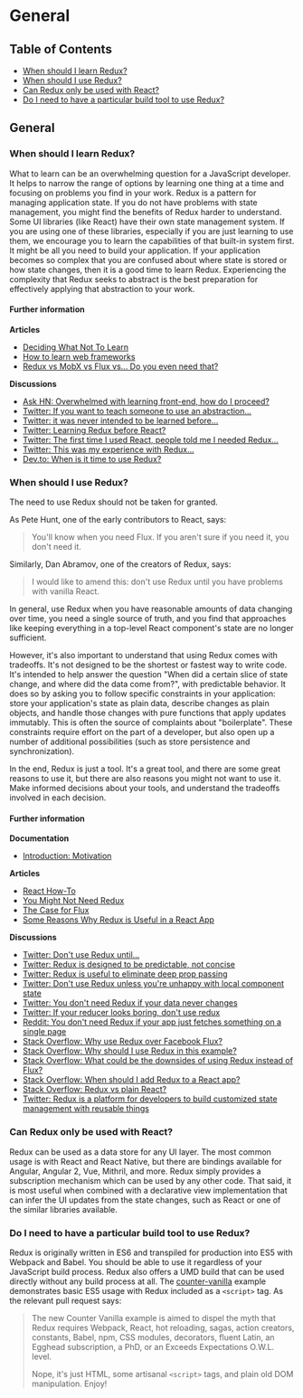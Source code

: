 # General

## Table of Contents

* [When should I learn Redux?](general.md#general-when-to-learn)
* [When should I use Redux?](general.md#general-when-to-use)
* [Can Redux only be used with React?](general.md#general-only-react)
* [Do I need to have a particular build tool to use Redux?](general.md#general-build-tools)

## General

### When should I learn Redux?

What to learn can be an overwhelming question for a JavaScript developer. It helps to narrow the range of options by learning one thing at a time and focusing on problems you find in your work. Redux is a pattern for managing application state. If you do not have problems with state management, you might find the benefits of Redux harder to understand. Some UI libraries \(like React\) have their own state management system. If you are using one of these libraries, especially if you are just learning to use them, we encourage you to learn the capabilities of that built-in system first. It might be all you need to build your application. If your application becomes so complex that you are confused about where state is stored or how state changes, then it is a good time to learn Redux. Experiencing the complexity that Redux seeks to abstract is the best preparation for effectively applying that abstraction to your work.

#### Further information

**Articles**

* [Deciding What Not To Learn](http://gedd.ski/post/what-not-to-learn/)
* [How to learn web frameworks](https://ux.shopify.com/how-to-learn-web-frameworks-9d447cb71e68)
* [Redux vs MobX vs Flux vs... Do you even need that?](https://goshakkk.name/redux-vs-mobx-vs-flux-etoomanychoices/)

**Discussions**

* [Ask HN: Overwhelmed with learning front-end, how do I proceed?](https://news.ycombinator.com/item?id=12882816)
* [Twitter: If you want to teach someone to use an abstraction...](https://twitter.com/acemarke/status/901329101088215044)
* [Twitter: it was never intended to be learned before...](https://twitter.com/dan_abramov/status/739961787295117312)
* [Twitter: Learning Redux before React?](https://twitter.com/dan_abramov/status/739962098030137344)
* [Twitter: The first time I used React, people told me I needed Redux...](https://twitter.com/raquelxmoss/status/901576285020856320)
* [Twitter: This was my experience with Redux...](https://twitter.com/garetmckinley/status/901500556568645634)
* [Dev.to: When is it time to use Redux?](https://dev.to/dan_abramov/comment/1n2k)

### When should I use Redux?

The need to use Redux should not be taken for granted.

As Pete Hunt, one of the early contributors to React, says:

> You'll know when you need Flux. If you aren't sure if you need it, you don't need it.

Similarly, Dan Abramov, one of the creators of Redux, says:

> I would like to amend this: don't use Redux until you have problems with vanilla React.

In general, use Redux when you have reasonable amounts of data changing over time, you need a single source of truth, and you find that approaches like keeping everything in a top-level React component's state are no longer sufficient.

However, it's also important to understand that using Redux comes with tradeoffs. It's not designed to be the shortest or fastest way to write code. It's intended to help answer the question "When did a certain slice of state change, and where did the data come from?", with predictable behavior. It does so by asking you to follow specific constraints in your application: store your application's state as plain data, describe changes as plain objects, and handle those changes with pure functions that apply updates immutably. This is often the source of complaints about "boilerplate". These constraints require effort on the part of a developer, but also open up a number of additional possibilities \(such as store persistence and synchronization\).

In the end, Redux is just a tool. It's a great tool, and there are some great reasons to use it, but there are also reasons you might not want to use it. Make informed decisions about your tools, and understand the tradeoffs involved in each decision.

#### Further information

**Documentation**

* [Introduction: Motivation](../gioi-thieu-ve-shippo/motivation.md)

**Articles**

* [React How-To](https://github.com/petehunt/react-howto)
* [You Might Not Need Redux](https://medium.com/@dan_abramov/you-might-not-need-redux-be46360cf367)
* [The Case for Flux](https://medium.com/swlh/the-case-for-flux-379b7d1982c6)
* [Some Reasons Why Redux is Useful in a React App](https://www.fullstackreact.com/articles/redux-with-mark-erikson/)

**Discussions**

* [Twitter: Don't use Redux until...](https://twitter.com/dan_abramov/status/699241546248536064)
* [Twitter: Redux is designed to be predictable, not concise](https://twitter.com/dan_abramov/status/733742952657342464)
* [Twitter: Redux is useful to eliminate deep prop passing](https://twitter.com/dan_abramov/status/732912085840089088)
* [Twitter: Don't use Redux unless you're unhappy with local component state](https://twitter.com/dan_abramov/status/725089243836588032)
* [Twitter: You don't need Redux if your data never changes](https://twitter.com/dan_abramov/status/737036433215610880)
* [Twitter: If your reducer looks boring, don't use redux](https://twitter.com/dan_abramov/status/802564042648944642)
* [Reddit: You don't need Redux if your app just fetches something on a single page](https://www.reddit.com/r/reactjs/comments/5exfea/feedback_on_my_first_redux_app/dagglqp/)
* [Stack Overflow: Why use Redux over Facebook Flux?](http://stackoverflow.com/questions/32461229/why-use-redux-over-facebook-flux)
* [Stack Overflow: Why should I use Redux in this example?](http://stackoverflow.com/questions/35675339/why-should-i-use-redux-in-this-example)
* [Stack Overflow: What could be the downsides of using Redux instead of Flux?](http://stackoverflow.com/questions/32021763/what-could-be-the-downsides-of-using-redux-instead-of-flux)
* [Stack Overflow: When should I add Redux to a React app?](http://stackoverflow.com/questions/36631761/when-should-i-add-redux-to-a-react-app)
* [Stack Overflow: Redux vs plain React?](http://stackoverflow.com/questions/39260769/redux-vs-plain-react/39261546#39261546)
* [Twitter: Redux is a platform for developers to build customized state management with reusable things](https://twitter.com/acemarke/status/793862722253447168)

### Can Redux only be used with React?

Redux can be used as a data store for any UI layer. The most common usage is with React and React Native, but there are bindings available for Angular, Angular 2, Vue, Mithril, and more. Redux simply provides a subscription mechanism which can be used by any other code. That said, it is most useful when combined with a declarative view implementation that can infer the UI updates from the state changes, such as React or one of the similar libraries available.

### Do I need to have a particular build tool to use Redux?

Redux is originally written in ES6 and transpiled for production into ES5 with Webpack and Babel. You should be able to use it regardless of your JavaScript build process. Redux also offers a UMD build that can be used directly without any build process at all. The [counter-vanilla](https://github.com/reduxjs/redux/tree/master/examples/counter-vanilla) example demonstrates basic ES5 usage with Redux included as a `<script>` tag. As the relevant pull request says:

> The new Counter Vanilla example is aimed to dispel the myth that Redux requires Webpack, React, hot reloading, sagas, action creators, constants, Babel, npm, CSS modules, decorators, fluent Latin, an Egghead subscription, a PhD, or an Exceeds Expectations O.W.L. level.
>
> Nope, it's just HTML, some artisanal `<script>` tags, and plain old DOM manipulation. Enjoy!

